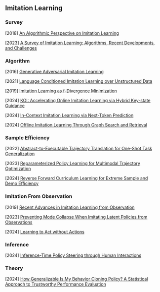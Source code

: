 ## Imitation Learning

### Survey

[2018] [An Algorithmic Perspective on Imitation Learning](https://arxiv.org/abs/1811.06711)

[2023] [A Survey of Imitation Learning: Algorithms, Recent Developments, and Challenges](https://arxiv.org/abs/2309.02473)



### Algorithm

[2016] [Generative Adversarial Imitation Learning](https://arxiv.org/abs/1606.03476)

[2021] [Language Conditioned Imitation Learning over Unstructured Data](https://arxiv.org/abs/2005.07648)

[2019] [Imitation Learning as f-Divergence Minimization](https://arxiv.org/abs/1905.12888)

[2024] [KOI: Accelerating Online Imitation Learning via Hybrid Key-state Guidance](https://arxiv.org/abs/2408.02912)

[2024] [In-Context Imitation Learning via Next-Token Prediction](https://arxiv.org/abs/2408.15980)

[2024] [Offline Imitation Learning Through Graph Search and Retrieval](https://arxiv.org/abs/2407.15403)



### Sample Efficiency

[2022] [Abstract-to-Executable Trajectory Translation for One-Shot Task Generalization](https://arxiv.org/abs/2210.07658)

[2023] [Reparameterized Policy Learning for Multimodal Trajectory Optimization](https://arxiv.org/abs/2307.10710)

[2024] [Reverse Forward Curriculum Learning for Extreme Sample and Demo Efficiency](https://openreview.net/pdf?id=w4rODxXsmM)



### Imitation From Observation

[2019] [Recent Advances in Imitation Learning from Observation](https://arxiv.org/abs/1905.13566)

[2023] [Preventing Mode Collapse When Imitating Latent Policies from Observations](https://openreview.net/forum?id=Mf9fQ0OgMzo) 

[2024] [Learning to Act without Actions](https://arxiv.org/abs/2312.10812)



### Inference

[2024] [Inference-Time Policy Steering through Human Interactions](https://arxiv.org/abs/2411.16627)



### Theory

[2024] [How Generalizable Is My Behavior Cloning Policy? A Statistical Approach to Trustworthy Performance Evaluation](https://arxiv.org/abs/2405.05439)

